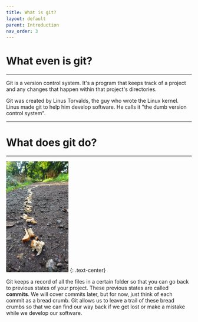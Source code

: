 ```yaml
---
title: What is git?
layout: default
parent: Introduction
nav_order: 3
---
```


# What even is git?
---

Git is a version control system. It's a program that keeps track of a project and any changes that happen within that project's directories. 

Git was created by Linus Torvalds, the guy who wrote the Linux kernel. Linus made git to help him develop software. He calls it "the dumb version control system".

---
# What does git do?

---

!["hansel and gretel"](../resized/breadcrumbs.jpg)
{: .text-center}

Git keeps a record of all the files in a certain folder so that you can go back to previous states of your project. These previous states are called __commits__. We will cover commits later, but for now, just think of each commit as a bread crumb. Git allows us to leave a trail of these bread crumbs so that we can find our way back if we get lost or make a mistake while we develop our software.
